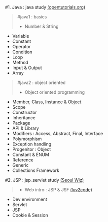 #1. Java : java study [(opentutorials.org)](http://opentutorials.org "Opentutorials.org")

> #java1 : basics
>* Number & String
* Variable
* Constant
* Operator
* Condition
* Loop
* Method
* Input & Output
* Array

>#java2 : object oriented
>* Object oriented programming
* Member, Class, Instance & Object
* Scope 
* Constructor
* Inheritance
* Package
* API & Library
* Modifiers : Access, Abstract, Final, Interface
* Polymorphism
* Exception handling
* Progenitor : Object
* Constant & ENUM
* Reference
* Generic
* Collections Framework

#2. JSP : jsp_servlet study [(Seoul Wiz)](http://www.wiz.center "Seoul Wiz")
>* Web intro : JSP & JSF [(luv2code)](http://www.luv2code.com/ "luv2code")
* Dev environment
* Servlet
* JSP
* Cookie & Session
